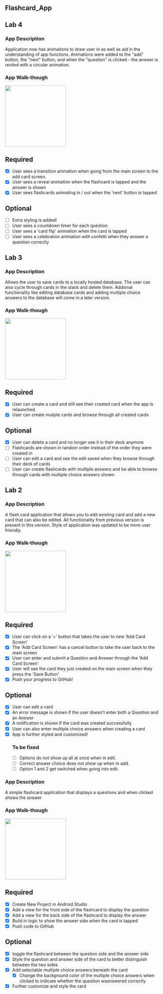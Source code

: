 ## Flashcard_App

## Lab 4

### App Description
Application now has animaitons to draw user in as well as aid in the understanding of app functions. Animations were added to the "add" button, the "next" button, and when the "question" is clicked - the answer is reviled with a circular animation. 

### App Walk-though

<img src="https://media.giphy.com/media/1AIwPTi2ZVngIMUsog/giphy.gif" width=200><br>



## Required
- [x] User sees a transition animation when going from the main screen to the add card screen.
- [x] User sees a reveal animation when the flashcard is tapped and the answer is shown
- [x] User sees flashcards animating in / out when the 'next' button is tapped

## Optional
- [ ] Extra styling is added!
- [ ] User sees a countdown timer for each question
- [ ] User sees a 'card flip' animation when the card is tapped
- [ ] User sees a celebration animation with confetti when they answer a question correctly

## Lab 3

### App Description
Allows the user to save cards to a locally hosted database. The user can also cycle through cards in the stack and delete them. Addional functionality like editing database cards and adding multiple choice answers to the database will come in a later version. 

### App Walk-though

<img src="https://media.giphy.com/media/xUmO1qiCjRH7miXRXh/giphy.gif" width=200><br>


## Required
- [x] User can create a card and still see their created card when the app is relaunched.
- [x] User can create muliple cards and browse through all created cards

## Optional
- [x] User can delete a card and no longer see it in their deck anymore
- [ ] Flashcards are shown in random order instead of the order they were created in
- [ ] User can edit a card and see the edit saved when they browse through their deck of cards
- [ ] User can create flashcards with multiple answers and be able to browse through cards with multiple choice answers shown

## Lab 2

### App Description
A flash card application that allows you to edit existing card and add a new card that can also be edited. All functionality from previous version is present in this version. Style of application was updated to be more user friendly. 

### App Walk-though


<img src="https://media.giphy.com/media/65CdyMcPay562dELS5/giphy.gif" width=200><br>



## Required
- [x] User can click on a ‘+’ button that takes the user to new ‘Add Card Screen’
- [x] The 'Add Card Screen' has a cancel button to take the user back to the main screen
- [x] User can enter and submit a Question and Answer through the 'Add Card Screen'
- [x] User will see the card they just created on the main screen when they press the 'Save Button'
- [x] Push your progress to GitHub!

## Optional
- [x] User can edit a card
- [x] An error message is shown if the user doesn't enter both a Question and an Answer
- [x] A notification is shown if the card was created successfully
- [x] User can also enter multiple choice answers when creating a card
- [x] App is further styled and customized! 
   ### To be fixed
   - [ ] Options do not show up all at once when in edit.
   - [ ] Correct answer choice does not show up when in add.
   - [ ] Option 1 and 2 get switched when going into edit.

### App Description
A simple flashcard application that displays a questions and when clicked shows the answer

### App Walk-though

<img src="https://media.giphy.com/media/9xgaRrmNuFTSzjeXpw/giphy.gif" width=200><br>

## Required
- [x] Create New Project in Android Studio
- [x] Add a view for the front side of the flashcard to display the question
- [x] Add a view for the back side of the flashcard to display the answer
- [x] Build in logic to show the answer side when the card is tapped
- [x] Push code to GitHub
## Optional
- [x] toggle the flashcard between the question side and the answer side
- [x] Style the question and answer side of the card to better distinguish between the two sides
- [x] Add selectable multiple choice answers beneath the card
   - [x] Change the background color of the multiple choice answers when clicked to indicate whether the question waanswered correctly
- [x] Further customize and style the card
